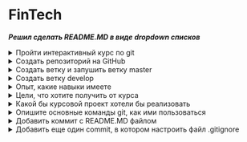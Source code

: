 # FinTech
***Решил сделать README.MD в виде dropdown списков***

<details> <summary>Пройти интерактивный курс по git</summary>

Пруфы прохождения интерактивного курса по [git](https://learngitbranching.js.org/?locale=ru_RU):
![](learngitbranching1.png)
![](learngitbranching2.png)
</details>

<details> <summary>Создать репозиторий на GitHub</summary> 

На GitHub был создан пустой репозиторий под названием [fintech](https://github.com/TblPK/fintech/)
</details>

<details> <summary>Создать ветку и запушить ветку master</summary>

С помощью следующих команд была создана и запушена ветка master на удаленный репозиторий (он же GitHub):
```
git init
git commit --allow-empty -m "--allow-empty"
git remote add origin https://github.com/TblPK/fintech.git
git push -u origin master
```
</details>

<details> <summary>Создать ветку develop</summary>

Чтобы создать ветку и сразу переключиться на неё, можно выполнить команду: `git checkout -b develop`
</details>

<details> <summary>Опыт, какие навыки имеете</summary>

У меня нет огромного опыта разработки. В основном я занимался созданием мелких приложений для изучения различных языков программирования (Java, C++, Python, Kotlin, ~~MatLab~~).

Из более-менее серьезных проектов:
- Курсовая работа: реализация функциональности сохранения отрисовываемых на сцене объектов в приложении на Android с использованием Java. (репозиторий приватный)
- Делал для себя: реализация простого клиент-серверного приложения на чистой Java [GitHub](https://github.com/TblPK/client-server-application).

Kotlin был выбран для изучения алгоритмов и структур данных, ну и для решения задач на LeetCode.
</details>

<details> <summary>Цели, что хотите получить от курса</summary>

Как уже было написано в анкете: надеюсь, что обучение позволит мне получить фундаментальные знания и навыки, необходимые для успешной карьеры в области разработки программного обеспечения. Будучи оснащенным этими навыками, я смогу выполнять сложные задачи, создавать инновационные проекты и продвигаться в своей профессиональной сфере.
</details>

<details> <summary>Какой бы курсовой проект хотели бы реализовать</summary>

Пока еще не определился с курсовым проектом :)
</details>

<details> <summary>Опишите основные команды git, как ими пользоваться</summary>

Команды git можно разделить на следующие типы:

<u>1. Команды управления репозиторием</u>:
- `git init`: инициализирует новый репозиторий Git в текущем каталоге.
- `git clone`: клонирует существующий репозиторий Git на локальную машину.
- `git remote`: управляет удаленными репозиториями, связанными с локальным.
- `git config`: устанавливает или просматривает конфигурационные параметры.

<u>2. Команды управления изменениями</u>:
- `git add`: индексирует изменения для коммита.
- `git commit`: создает новый коммит с индексированными изменениями.
- `git reset`: позволяет отменить изменения в репозитории.
- `git revert`: создает новый коммит, который отменяет изменения.

<u>3. Команды управления ветками</u>:
- `git branch`: отображает, создает или удаляет ветки.
- `git checkout`: переключается между ветками или восстанавливает файлы.
- `git merge`: сливает изменения из одной ветки в другую.
- `git rebase`: перебазирует текущую ветку на другую ветку.

<u>4. Команды управления удаленными репозиториями</u>:
- `git push`: отправляет локальные коммиты на удаленный репозиторий.
- `git pull`: получает изменения с удаленного репозитория со слиянием.
- `git fetch`: получает изменения с удаленного репозитория без слияния.

<u>5. Команды просмотра истории и состояния</u>:
- `git log`: отображает историю коммитов.
- `git status`: показывает текущее состояние репозитория.
- `git diff`: показывает различия между коммитами, ветками или файлами.
- `git show`: показывает информацию о коммите, внесенные в него.

У каждой команды есть определенные ключи, которые предоставляют дополнительные опции и функциональность.
Пример ключей: -a (--all), -m (--message), -d (--delete)

***Пример использования***:

init: проинициализируем локальный репозиторий.
- `git init`

clone: скопируем наш удаленный репозиторий.
- `git clone https://github.com/TblPK/fintech`

add: проиндексируем файл.
- `git add README.MD`

commit: закоммитим индексированные файлы.
- `git commit -m "add README.MD"`

push: запушим изменения из локальной ветки main в удаленную ветку main.
- `git push origin main`

pull: сольем изменения из удаленной ветки main в локальную ветки main.
- `git pull origin main`
</details>

<details> <summary>Добавить коммит с README.MD файлом</summary>

Мы уже находимся в ветке develop. Теперь проиндексируем файл README.MD и закоммитим.
```
git add README.MD
git commit -m "add README.MD"
```
</details>

<details> <summary>Добавить еще один commit, в котором настроить файл .gitignore</summary>

Сделаем так, чтобы git игнорировал все файлы и папки, кроме нужных.
```
/*
!README.md
!.gitignore
!learngitbranching1.png
!learngitbranching2.png
```

Закоммитим и запушим все изменения с помощью консоли. Создадим pull request на GitHub:
```
git add .
git commit -m "add .gitignore"
git push origin develop
```
</details>


